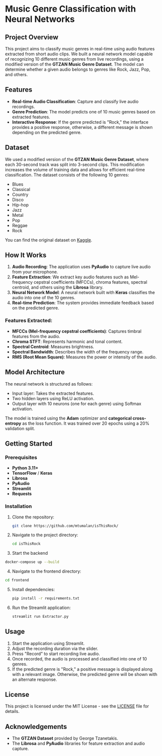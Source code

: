 # Music Genre Classification with Neural Networks

## Project Overview

This project aims to classify music genres in real-time using audio features extracted from short audio clips. We built a neural network model capable of recognizing 10 different music genres from live recordings, using a modified version of the **GTZAN Music Genre Dataset**. The model can determine whether a given audio belongs to genres like Rock, Jazz, Pop, and others.

## Features

- **Real-time Audio Classification**: Capture and classify live audio recordings.
- **Genre Prediction**: The model predicts one of 10 music genres based on extracted features.
- **Interactive Response**: If the genre predicted is "Rock," the interface provides a positive response, otherwise, a different message is shown depending on the predicted genre.

## Dataset

We used a modified version of the **GTZAN Music Genre Dataset**, where each 30-second track was split into 3-second clips. This modification increases the volume of training data and allows for efficient real-time classification. The dataset consists of the following 10 genres:
- Blues
- Classical
- Country
- Disco
- Hip-hop
- Jazz
- Metal
- Pop
- Reggae
- Rock

You can find the original dataset on [Kaggle](https://www.kaggle.com/datasets/andradaolteanu/gtzan-dataset-music-genre-classification).

## How It Works

1. **Audio Recording**: The application uses **PyAudio** to capture live audio from your microphone.
2. **Feature Extraction**: We extract key audio features such as Mel-frequency cepstral coefficients (MFCCs), chroma features, spectral centroid, and others using the **Librosa** library.
3. **Neural Network Model**: A neural network built with **Keras** classifies the audio into one of the 10 genres.
4. **Real-time Prediction**: The system provides immediate feedback based on the predicted genre.

### Features Extracted:

- **MFCCs (Mel-frequency cepstral coefficients)**: Captures timbral features from the audio.
- **Chroma STFT**: Represents harmonic and tonal content.
- **Spectral Centroid**: Measures brightness.
- **Spectral Bandwidth**: Describes the width of the frequency range.
- **RMS (Root Mean Square)**: Measures the power or intensity of the audio.

## Model Architecture

The neural network is structured as follows:
- Input layer: Takes the extracted features.
- Two hidden layers using ReLU activation.
- Output layer with 10 neurons (one for each genre) using Softmax activation.

The model is trained using the **Adam** optimizer and **categorical cross-entropy** as the loss function. It was trained over 20 epochs using a 20% validation split.

## Getting Started

### Prerequisites

- **Python 3.11+**
- **TensorFlow** / **Keras**
- **Librosa**
- **PyAudio**
- **Streamlit**
- **Requests**

### Installation

1. Clone the repository:
    ```bash
    git clone https://github.com/mtumalan/isThisRock/
    ```

2. Navigate to the project directory:
    ```bash
    cd isThisRock
    ```
    
3. Start the backend
  ```bash
  docker-compose up --build
  ```

4. Navigate to the frontend directory:
  ```bash
  cd frontend
  ```

5. Install dependencies:
    ```bash
    pip install -r requirements.txt
    ```

6. Run the Streamlit application:
    ```bash
    streamlit run Extractor.py
    ```

## Usage

1. Start the application using Streamlit.
2. Adjust the recording duration via the slider.
3. Press "Record" to start recording live audio.
4. Once recorded, the audio is processed and classified into one of 10 genres.
5. If the predicted genre is "Rock," a positive message is displayed along with a relevant image. Otherwise, the predicted genre will be shown with an alternate response.

## License

This project is licensed under the MIT License - see the [LICENSE](LICENSE) file for details.

## Acknowledgements

- The **GTZAN Dataset** provided by George Tzanetakis.
- The **Librosa** and **PyAudio** libraries for feature extraction and audio capture.
